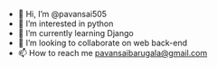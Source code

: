 - 👋 Hi, I’m @pavansai505
- 👀 I’m interested in python
- 🌱 I’m currently learning Django
- 💞️ I’m looking to collaborate on web back-end
- 📫 How to reach me pavansaibarugala@gmail.com

<!---
pavansai505/pavansai505 is a ✨ special ✨ repository because its `README.md` (this file) appears on your GitHub profile.
You can click the Preview link to take a look at your changes.
--->
